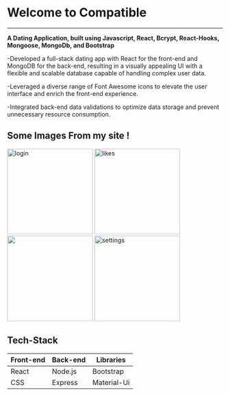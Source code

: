 <div>
  <h1>Welcome to Compatible</h1>
  <hr />
  <p>
  <strong>
     A Dating Application, built using Javascript, React, Bcrypt, React-Hooks, Mongoose, MongoDb, and Bootstrap
  </strong>


  -Developed a full-stack dating app with React for the front-end and MongoDB for the back-end, resulting in a visually appealing UI with a flexible and scalable database capable of handling complex user data.

  -Leveraged a diverse range of Font Awesome icons to elevate the user interface and enrich the front-end experience.

  -Integrated back-end data validations to optimize data storage and prevent unnecessary resource consumption.
  </p>
  <div>
    <h2>Some Images From my site !</h2>
    <div>
      <img style="width: 200px;" src="https://media.licdn.com/dms/image/C562DAQGjhcJTSUUkHw/profile-treasury-image-shrink_1920_1920/0/1678327938652?e=1680141600&v=beta&t=InnjeYD_BhTJ1INPs2Z9twobUirKc-lYOjl9VEVuW-0" alt="login"/>
      <img style="width: 200px;" src="https://media.licdn.com/dms/image/C562DAQGV50dC5-LB3Q/profile-treasury-image-shrink_1920_1920/0/1678327915211?e=1680141600&v=beta&t=rtCR5Zm45VGO8XsmEGzslaABlGs_R-Y9USCB-bzQ2dc" alt="likes"/>
      <img style="width: 200px;" src="https://media.licdn.com/dms/image/C562DAQE-fHgusxbfXA/profile-treasury-image-shrink_1920_1920/0/1678327887794?e=1680141600&v=beta&t=ClXJf9G6z8ahg0HbkRndXMyKbZBrrzWumePu4bjUlLM" alt=""matches/>
      <img style="width: 200px;" src="https://media.licdn.com/dms/image/C562DAQE4gFo9YEtFow/profile-treasury-image-shrink_1920_1920/0/1678327864669?e=1680141600&v=beta&t=rwbjUx4sQb0xwZ-9EKRKk8SLmewwdX-RP0Tm3oZEWyo" alt="settings"/>
    </div>
    <h2>Tech-Stack</h2>
    <div>
      <table>
        <thead>
          <tr>
            <th>
              Front-end
            </th>
            <th>
              Back-end
            </th>
            <th>
              Libraries
            </th>
          </tr>
        </thead>
        <tbody>
          <tr>
            <td>
            React
            </td>
            <td>
            Node.js
            </td>
            <td>
            Bootstrap
            </td>
          </tr>
          <tr>
            <td>
            CSS
            </td>
            <td>
            Express
            </td>
            <td>
            Material-Ui
            </td>
          </tr>
        </tbody>
      </table
    </div>
   </div>
</div>
